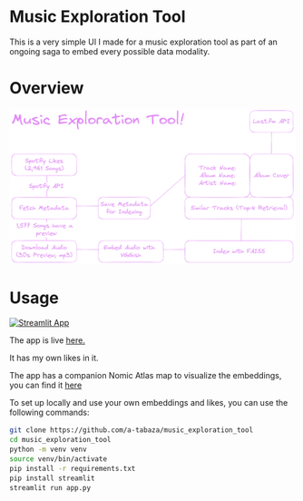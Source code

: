 # Music Exploration Tool
This is a very simple UI I made for a music exploration tool as part of an ongoing saga to embed every possible data modality.

# Overview
![System Design](system_design.png)

# Usage
[![Streamlit App](https://static.streamlit.io/badges/streamlit_badge_black_white.svg)](https://musicexplorationtool.streamlit.app/)

The app is live [here.](https://musicexplorationtool.streamlit.app/)

It has my own likes in it.

The app has a companion Nomic Atlas map to visualize the embeddings, you can find it [here](https://atlas.nomic.ai/data/tyqnology/likes-dump-mean-pooled-normalized-vggish/map)

To set up locally and use your own embeddings and likes, you can use the following commands:
```bash
git clone https://github.com/a-tabaza/music_exploration_tool
cd music_exploration_tool
python -m venv venv
source venv/bin/activate
pip install -r requirements.txt
pip install streamlit
streamlit run app.py
```

